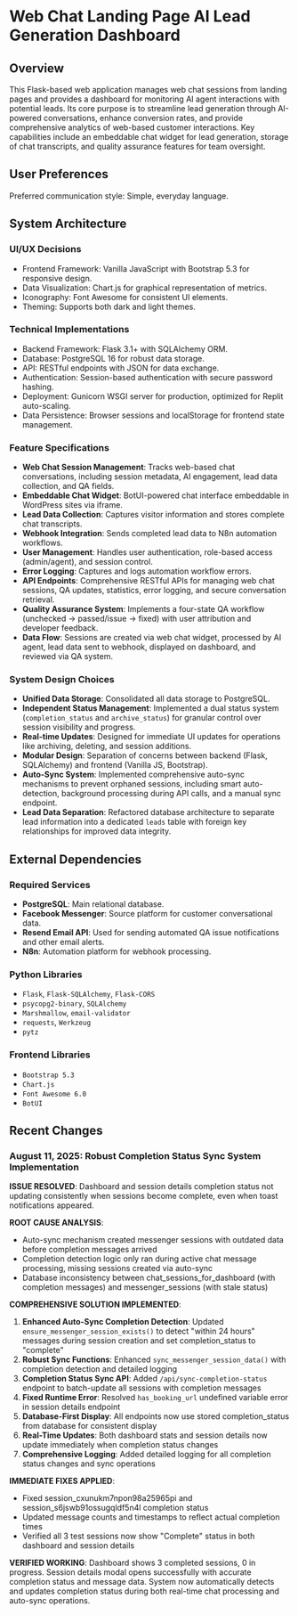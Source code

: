 # Web Chat Landing Page AI Lead Generation Dashboard

## Overview
This Flask-based web application manages web chat sessions from landing pages and provides a dashboard for monitoring AI agent interactions with potential leads. Its core purpose is to streamline lead generation through AI-powered conversations, enhance conversion rates, and provide comprehensive analytics of web-based customer interactions. Key capabilities include an embeddable chat widget for lead generation, storage of chat transcripts, and quality assurance features for team oversight.

## User Preferences
Preferred communication style: Simple, everyday language.

## System Architecture

### UI/UX Decisions
- Frontend Framework: Vanilla JavaScript with Bootstrap 5.3 for responsive design.
- Data Visualization: Chart.js for graphical representation of metrics.
- Iconography: Font Awesome for consistent UI elements.
- Theming: Supports both dark and light themes.

### Technical Implementations
- Backend Framework: Flask 3.1+ with SQLAlchemy ORM.
- Database: PostgreSQL 16 for robust data storage.
- API: RESTful endpoints with JSON for data exchange.
- Authentication: Session-based authentication with secure password hashing.
- Deployment: Gunicorn WSGI server for production, optimized for Replit auto-scaling.
- Data Persistence: Browser sessions and localStorage for frontend state management.

### Feature Specifications
- **Web Chat Session Management**: Tracks web-based chat conversations, including session metadata, AI engagement, lead data collection, and QA fields.
- **Embeddable Chat Widget**: BotUI-powered chat interface embeddable in WordPress sites via iframe.
- **Lead Data Collection**: Captures visitor information and stores complete chat transcripts.
- **Webhook Integration**: Sends completed lead data to N8n automation workflows.
- **User Management**: Handles user authentication, role-based access (admin/agent), and session control.
- **Error Logging**: Captures and logs automation workflow errors.
- **API Endpoints**: Comprehensive RESTful APIs for managing web chat sessions, QA updates, statistics, error logging, and secure conversation retrieval.
- **Quality Assurance System**: Implements a four-state QA workflow (unchecked → passed/issue → fixed) with user attribution and developer feedback.
- **Data Flow**: Sessions are created via web chat widget, processed by AI agent, lead data sent to webhook, displayed on dashboard, and reviewed via QA system.

### System Design Choices
- **Unified Data Storage**: Consolidated all data storage to PostgreSQL.
- **Independent Status Management**: Implemented a dual status system (`completion_status` and `archive_status`) for granular control over session visibility and progress.
- **Real-time Updates**: Designed for immediate UI updates for operations like archiving, deleting, and session additions.
- **Modular Design**: Separation of concerns between backend (Flask, SQLAlchemy) and frontend (Vanilla JS, Bootstrap).
- **Auto-Sync System**: Implemented comprehensive auto-sync mechanisms to prevent orphaned sessions, including smart auto-detection, background processing during API calls, and a manual sync endpoint.
- **Lead Data Separation**: Refactored database architecture to separate lead information into a dedicated `leads` table with foreign key relationships for improved data integrity.

## External Dependencies

### Required Services
- **PostgreSQL**: Main relational database.
- **Facebook Messenger**: Source platform for customer conversational data.
- **Resend Email API**: Used for sending automated QA issue notifications and other email alerts.
- **N8n**: Automation platform for webhook processing.

### Python Libraries
- `Flask`, `Flask-SQLAlchemy`, `Flask-CORS`
- `psycopg2-binary`, `SQLAlchemy`
- `Marshmallow`, `email-validator`
- `requests`, `Werkzeug`
- `pytz`

### Frontend Libraries
- `Bootstrap 5.3`
- `Chart.js`
- `Font Awesome 6.0`
- `BotUI`

## Recent Changes

### August 11, 2025: Robust Completion Status Sync System Implementation
**ISSUE RESOLVED**: Dashboard and session details completion status not updating consistently when sessions become complete, even when toast notifications appeared.

**ROOT CAUSE ANALYSIS**: 
- Auto-sync mechanism created messenger sessions with outdated data before completion messages arrived
- Completion detection logic only ran during active chat message processing, missing sessions created via auto-sync
- Database inconsistency between chat_sessions_for_dashboard (with completion messages) and messenger_sessions (with stale status)

**COMPREHENSIVE SOLUTION IMPLEMENTED**:
1. **Enhanced Auto-Sync Completion Detection**: Updated `ensure_messenger_session_exists()` to detect "within 24 hours" messages during session creation and set completion_status to "complete"
2. **Robust Sync Functions**: Enhanced `sync_messenger_session_data()` with completion detection and detailed logging
3. **Completion Status Sync API**: Added `/api/sync-completion-status` endpoint to batch-update all sessions with completion messages
4. **Fixed Runtime Error**: Resolved `has_booking_url` undefined variable error in session details endpoint
5. **Database-First Display**: All endpoints now use stored completion_status from database for consistent display
6. **Real-Time Updates**: Both dashboard stats and session details now update immediately when completion status changes
7. **Comprehensive Logging**: Added detailed logging for all completion status changes and sync operations

**IMMEDIATE FIXES APPLIED**:
- Fixed session_cxunukm7npon98a25965pi and session_s6jswb91ossugqldf5n4l completion status
- Updated message counts and timestamps to reflect actual completion times
- Verified all 3 test sessions now show "Complete" status in both dashboard and session details

**VERIFIED WORKING**: Dashboard shows 3 completed sessions, 0 in progress. Session details modal opens successfully with accurate completion status and message data. System now automatically detects and updates completion status during both real-time chat processing and auto-sync operations.